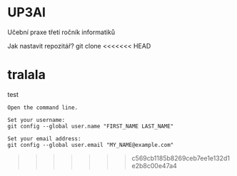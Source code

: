 # UP3AI
Učební praxe třetí ročník informatiků

Jak nastavit repozitář?
git clone
<<<<<<< HEAD


tralala
=======
test


    Open the command line.

    Set your username:
    git config --global user.name "FIRST_NAME LAST_NAME"

    Set your email address:
    git config --global user.email "MY_NAME@example.com"
>>>>>>> c569cb1185b8269ceb7ee1e132d1e2b8c00e47a4
